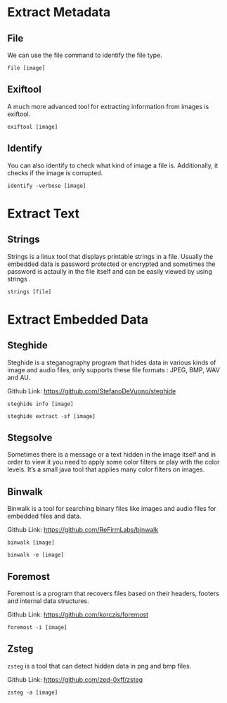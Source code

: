 # Extract Metadata

## File

We can use the file command to identify the file type.

```
file [image]
```

## Exiftool

A much more advanced tool for extracting information from images is exiftool.

```
exiftool [image]
```

## Identify

You can also identify to check what kind of image a file is. Additionally, it checks if the image is corrupted.

```
identify -verbose [image]
```

# Extract Text

## Strings

Strings is a linux tool that displays printable strings in a file. Usually the embedded data is password protected or encrypted and sometimes the password is actaully in the file itself and can be easily viewed by using strings .

```
strings [file]
```

# Extract Embedded Data

## Steghide

Steghide is a steganography program that hides data in various kinds of image and audio files, only supports these file formats : JPEG, BMP, WAV and AU. 

Github Link: https://github.com/StefanoDeVuono/steghide

```
steghide info [image]
```

```
steghide extract -sf [image]
```

## Stegsolve

Sometimes there is a message or a text hidden in the image itself and in order to view it you need to apply some color filters or play with the color levels. It’s a small java tool that applies many color filters on images.

## Binwalk

Binwalk is a tool for searching binary files like images and audio files for embedded files and data.

Github Link: https://github.com/ReFirmLabs/binwalk

```
binwalk [image]
```

```
binwalk -e [image]
```


## Foremost

Foremost is a program that recovers files based on their headers, footers and internal data structures.

Github Link: https://github.com/korczis/foremost

```
foremost -i [image]
```

## Zsteg

`zsteg` is a tool that can detect hidden data in png and bmp files.

Github Link: https://github.com/zed-0xff/zsteg

```
zsteg -a [image]
```
